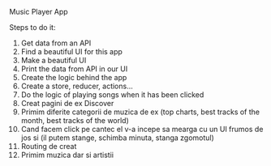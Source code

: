 Music Player App

Steps to do it:
1) Get data from an API
2) Find a beautiful UI for this app 
3) Make a beautiful UI
4) Print the data from API in our UI
5) Create the logic behind the app
6) Create a store, reducer, actions...
7) Do the logic of playing songs when it has been clicked
8) Creat pagini de ex Discover
9) Primim diferite categorii de muzica de ex (top charts, best tracks of the month, best tracks of the world)
10) Cand facem click pe cantec el v-a incepe sa mearga cu un UI frumos de jos si (il putem stange, schimba minuta, stanga zgomotul)
11) Routing de creat
12) Primim muzica dar si artistii